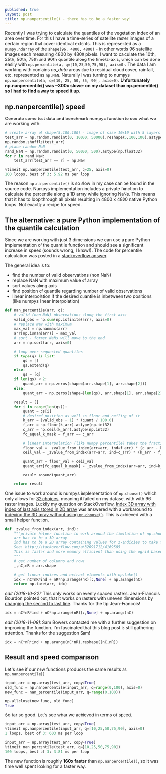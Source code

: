 ```yaml
---
published: true
layout: post
title: np.nanpercentile() - there has to be a faster way!
---
```


Recently I was trying to calculate the quantiles of the vegetation index of an area over time. For this I have a time-series of satellite raster images of a certain region that cover identical extents. This is represented as a `numpy.ndarray` of the `shape(96, 4800, 4800)` - in other words 96 satellite images each measuring 4800 by 4800 pixels. I want to calculate the 10th, 25th, 50th, 75th and 90th quantile along the time/z-axis, which can be done easily with `np.percentile(a, q=[10,25,50,75,90], axis=0)`. The data I am working with contains *no_data* areas due to residual cloud cover, rainfall, etc. represented as `np.NaN`. Naturally I was turning to numpys `np.nanpercentile(a, q=[10, 25, 50, 75, 90], axis=0)`. **Unfortunately np.nanpercentile() was ~300x slower on my dataset than np.percentile() so I had to find a way to speed it up.**

## np.nanpercentile() speed

Generate some test data and benchmark numpys function to see what we are working with:

```python
# create array of shape(5,100,100) - image of size 10x10 with 5 layers
test_arr = np.random.randint(0, 10000, 50000).reshape(5,100,100).astype(np.float32)
np.random.shuffle(test_arr)
# place random NaN
rand_NaN = np.random.randint(0, 50000, 500).astype(np.float32)
for r in rand_NaN:
    test_arr[test_arr == r] = np.NaN
```
```python
%timeit np.nanpercentile(test_arr, q=25, axis=0)
100 loops, best of 3: 5.92 ms per loop
```
The reason `np.nanpercentile()` is so slow in my case can be found in the source code. Numpys implementation includes a private function to calculate the percentile along a 1D array while ignoring NaNs. This means that it has to loop through all pixels resulting in 4800 x 4800 native Python loops. Not exactly a recipe for speed.

## The alternative: a pure Python implementation of the quantile calculation

Since we are working with just 3 dimensions we can use a pure Python implementation of the quantile function and should see a significant increase in speed (sounds wrong, I know!). The code for percentile calculation was posted in a [stackoverflow answer](http://stackoverflow.com/questions/2374640/how-do-i-calculate-percentiles-with-python-numpy).

The general idea is to:

 - find the number of valid observations (non NaN)
 - replace NaN with maximum value of array
 - sort values along axis
 - find position of quantile regarding number of valid observations
 - linear interpolation if the desired quantile is inbetween two positions (like numpys linear interpolation)

```python
def nan_percentile(arr, q):
    # valid (non NaN) observations along the first axis
    valid_obs = np.sum(np.isfinite(arr), axis=0)
    # replace NaN with maximum
    max_val = np.nanmax(arr)
    arr[np.isnan(arr)] = max_val
    # sort - former NaNs will move to the end
    arr = np.sort(arr, axis=0)

    # loop over requested quantiles
    if type(q) is list:
        qs = []
        qs.extend(q)
    else:
        qs = [q]
    if len(qs) < 2:
        quant_arr = np.zeros(shape=(arr.shape[1], arr.shape[2]))
    else:
        quant_arr = np.zeros(shape=(len(qs), arr.shape[1], arr.shape[2]))

    result = []
    for i in range(len(qs)):
        quant = qs[i]
        # desired position as well as floor and ceiling of it
        k_arr = (valid_obs - 1) * (quant / 100.0)
        f_arr = np.floor(k_arr).astype(np.int32)
        c_arr = np.ceil(k_arr).astype(np.int32)
        fc_equal_k_mask = f_arr == c_arr

        # linear interpolation (like numpy percentile) takes the fractional part of desired position
        floor_val = _zvalue_from_index(arr=arr, ind=f_arr) * (c_arr - k_arr)
        ceil_val = _zvalue_from_index(arr=arr, ind=c_arr) * (k_arr - f_arr)

        quant_arr = floor_val + ceil_val
        quant_arr[fc_equal_k_mask] = _zvalue_from_index(arr=arr, ind=k_arr.astype(np.int32))[fc_equal_k_mask]  # if floor == ceiling take floor value

        result.append(quant_arr)

    return result
```

One issue to work around is numpys implementation of `np.choose()` which only allows for [32 choices](http://stackoverflow.com/questions/11570157/numpy-choose-32-choice-limitation), meaning it failed on my dataset with with 96 raster images. Luckily my question on StackOverflow, [Index 3D array with index of last axis stored in 2D array](http://stackoverflow.com/questions/32089973/numpy-index-3d-array-with-index-of-last-axis-stored-in-2d-array) was answered with a workaround to [indexing the 3D array without using `np.choose()`](http://stackoverflow.com/a/32091712/4169585). This is achieved with a small helper function.

```python
def _zvalue_from_index(arr, ind):
    """private helper function to work around the limitation of np.choose() by employing np.take()
    arr has to be a 3D array
    ind has to be a 2D array containing values for z-indicies to take from arr
    See: http://stackoverflow.com/a/32091712/4169585
    This is faster and more memory efficient than using the ogrid based solution with fancy indexing.
    """
    # get number of columns and rows
    _,nC,nR = arr.shape

    # get linear indices and extract elements with np.take()
    idx = nC*nR*ind + nR*np.arange(nR)[:,None] + np.arange(nC)
    return np.take(arr, idx)
```

*edit (2018-10-22):* This only works on evenly spaced rasters. Jean-Francois Bourdon pointed out, that it works on rasters with uneven dimensions by [changing the second to last line](https://gist.github.com/jfbourdon/52ddb9259302a0cc3ff13779245d5020). Thanks for the tip Jean-Francois!

```python
idx = nC*nR*ind + nC*np.arange(nR)[:,None] + np.arange(nC)
```

*edit (2018-11-08):*  Sam Bowers contacted me with a further suggestion on improving the function. I'm fascinated that this blog post is still gathering attention. Thanks for the suggestion Sam!

```python
idx = nC*nR*ind + np.arange(nC*nR).reshape((nC,nR))
```

## Result and speed comparison

Let's see if our new functions produces the same results as `np.nanpercentile()`

```python
input_arr = np.array(test_arr, copy=True)
old_func = np.nanpercentile(input_arr, q=range(0,100), axis=0)
new_func = nan_percentile(input_arr, q=range(0,100))

np.allclose(new_func, old_func)
True
```

So far so good. Let's see what we achieved in terms of speed.

```python
input_arr = np.array(test_arr, copy=True)
%timeit np.nanpercentile(input_arr, q=[10,25,50,75,90], axis=0)
1 loops, best of 3: 603 ms per loop
```

```python
input_arr = np.array(test_arr, copy=True)
%timeit nan_percentile(test_arr, q=[10,25,50,75,90])
100 loops, best of 3: 3.81 ms per loop
```

The new function is roughly **160x faster** than `np.nanpercentile()`, so it was time well spent looking for a faster way.

